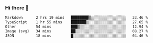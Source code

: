 ### Hi there 👋

<!--
**WShiBin/WShiBin** is a ✨ _special_ ✨ repository because its `README.md` (this file) appears on your GitHub profile.

Here are some ideas to get you started:

- 🔭 I’m currently working on ...
- 🌱 I’m currently learning ...
- 👯 I’m looking to collaborate on ...
- 🤔 I’m looking for help with ...
- 💬 Ask me about ...
- 📫 How to reach me: ...
- 😄 Pronouns: ...
- ⚡ Fun fact: ...
-->

<!--START_SECTION:waka-->

```txt
Markdown      2 hrs 19 mins   ████████▒░░░░░░░░░░░░░░░░   33.46 %
TypeScript    1 hr 55 mins    ███████░░░░░░░░░░░░░░░░░░   27.65 %
Other         54 mins         ███▒░░░░░░░░░░░░░░░░░░░░░   12.94 %
Image (svg)   34 mins         ██░░░░░░░░░░░░░░░░░░░░░░░   08.27 %
JSON          18 mins         █░░░░░░░░░░░░░░░░░░░░░░░░   04.46 %
```

<!--END_SECTION:waka-->
